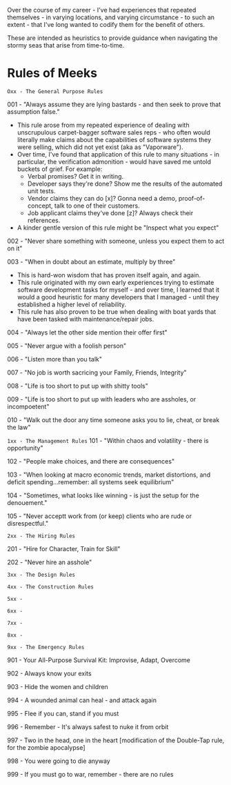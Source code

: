 Over the course of my career - I've had experiences that repeated themselves - in varying locations, and varying circumstance -  to such an extent - that I've long wanted to codify them for the benefit of others. 

These are intended as heuristics to provide guidance when navigating the stormy seas that arise from time-to-time.

Rules of Meeks
====

```Oxx - The General Purpose Rules```

001 - "Always assume they are lying bastards - and then seek to prove that assumption false."
* This rule arose from my repeated experience of dealing with unscrupulous carpet-bagger software sales reps - who often would literally make claims about the capabilities of software systems they were selling, which did not yet exist (aka as "Vaporware").  
* Over time, I've found that application of this rule to many situations - in particular, the verification admonition - would have saved me untold buckets of grief. For example:
  * Verbal promises? Get it in writing.
  * Developer says they're done? Show me the results of the automated unit tests.
  * Vendor claims they can do [x]? Gonna need a demo, proof-of-concept, talk to one of their customers.
  * Job applicant claims they've done [z]? Always check their references.   
* A kinder gentle version of this rule might be "Inspect what you expect"


002 - "Never share something with someone, unless you expect them to act on it"


003 - "When in doubt about an estimate, multiply by three"
* This is hard-won wisdom that has proven itself again, and again.
* This rule originated with my own early experiences trying to estimate software development tasks for myself - and over time, I learned that it would a good heuristic for many developers that I managed - until they established  a higher level of reliability.
* This rule has also proven to be true when dealing with boat yards that have been tasked with maintenance/repair jobs.


004 - "Always let the other side mention their offer first"


005 - "Never argue with a foolish person"


006 - "Listen more than you talk"


007 - "No job is worth sacricing your Family, Friends, Integrity"


008 - "Life is too short to put up with shitty tools"


009 - "Life is too short to put up with leaders who are assholes, or incompoetent"


010 - "Walk out the door any time someone  asks you to lie, cheat, or break the law"





```1xx - The Management Rules```
101 - "Within chaos and volatility - there is opportunity"


102 - "People make choices, and there are consequences"


103 - "When looking at macro economic trends, market distortions, and deficit spending...remember: all systems seek equilibrium"


104 - "Sometimes, what looks like winning - is just the setup for the denouement."


105 - "Never acceptt work from (or keep)  clients who are rude or disrespectful."



```2xx - The Hiring Rules```


201 - "Hire for Character, Train for Skill"


202 - "Never hire an asshole"




```3xx - The Design Rules```





```4xx - The Construction Rules```




```5xx - ```




```6xx - ```




```7xx - ```




```8xx - ```



```9xx - The Emergency Rules```   

901 - Your All-Purpose Survival Kit: Improvise, Adapt, Overcome


902 - Always know your exits


903 - Hide the women and children



994 - A wounded animal can heal - and attack again


995 - Flee if you can, stand if you must


996 - Remember - It's always safest to nuke it from orbit


997 - Two in the head, one in the heart [modification of the Double-Tap rule, for the zombie apocalypse]


998 - You were going to die anyway


999 - If you must go to war, remember - there are no rules
